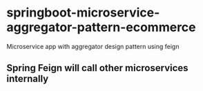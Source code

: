 # springboot-microservice-aggregator-pattern-ecommerce
Microservice app with aggregator design pattern using feign

## Spring Feign will call other microservices internally 
